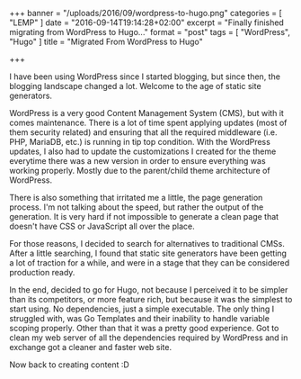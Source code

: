 +++
banner = "/uploads/2016/09/wordpress-to-hugo.png"
categories = [ "LEMP" ]
date = "2016-09-14T19:14:28+02:00"
excerpt = "Finally finished migrating from WordPress to Hugo..."
format = "post"
tags = [ "WordPress", "Hugo" ]
title = "Migrated From WordPress to Hugo"

+++

I have been using WordPress since I started blogging, but since then, the blogging landscape changed a lot. Welcome to the age of static site generators.

<!--more-->

WordPress is a very good Content Management System (CMS), but with it comes maintenance. There is a lot of time spent applying updates (most of them security related) and ensuring that all the required middleware (i.e. PHP, MariaDB, etc.) is running in tip top condition. With the WordPress updates, I also had to update the customizations I created for the theme everytime there was a new version in order to ensure everything was working properly. Mostly due to the parent/child theme architecture of WordPress.

There is also something that irritated me a little, the page generation process. I'm not talking about the speed, but rather the output of the generation. It is very hard if not impossible to generate a clean page that doesn't have CSS or JavaScript all over the place.

For those reasons, I decided to search for alternatives to traditional CMSs. After a little searching, I found that static site generators have been getting a lot of traction for a while, and were in a stage that they can be considered production ready.

In the end, decided to go for Hugo, not because I perceived it to be simpler than its competitors, or more feature rich, but  because it was the simplest to start using. No dependencies, just a simple executable. The only thing I struggled with, was Go Templates and their inability to handle variable scoping properly. Other than that it was a pretty good experience. Got to clean my web server of all the dependencies required by WordPress and in exchange got a cleaner and faster web site.

Now back to creating content :D